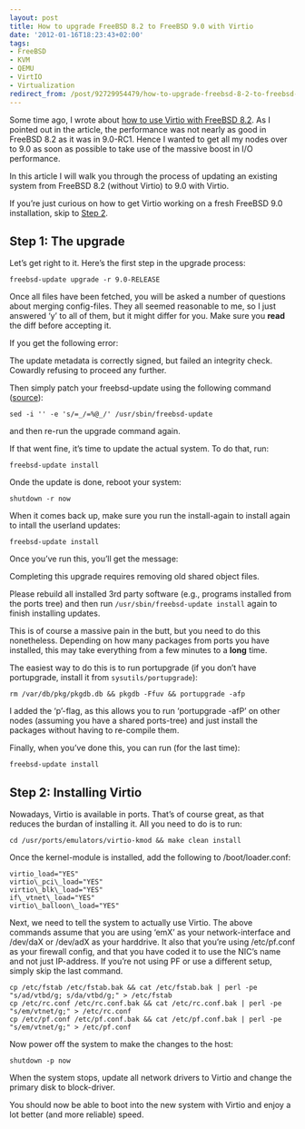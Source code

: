 ```yaml
---
layout: post
title: How to upgrade FreeBSD 8.2 to FreeBSD 9.0 with Virtio
date: '2012-01-16T18:23:43+02:00'
tags:
- FreeBSD
- KVM
- QEMU
- VirtIO
- Virtualization
redirect_from: /post/92729954479/how-to-upgrade-freebsd-8-2-to-freebsd-9-0-with-virtio
---
```

Some time ago, I wrote about [how to use Virtio with FreeBSD 8.2](/2011/10/20/how-to-use-virtio-on-freebsd-8-2.html). As I pointed out in the article, the performance was not nearly as good in FreeBSD 8.2 as it was in 9.0-RC1. Hence I wanted to get all my nodes over to 9.0 as soon as possible to take use of the massive boost in I/O performance.

In this article I will walk you through the process of updating an existing system from FreeBSD 8.2 (without Virtio) to 9.0 with Virtio.

If you’re just curious on how to get Virtio working on a fresh FreeBSD 9.0 installation, skip to [Step 2](#virtio).

Step 1: The upgrade
-------------------

Let’s get right to it. Here’s the first step in the upgrade process:

    freebsd-update upgrade -r 9.0-RELEASE

Once all files have been fetched, you will be asked a number of questions about merging config-files. They all seemed reasonable to me, so I just answered ‘y’ to all of them, but it might differ for you. Make sure you **read** the diff before accepting it.

If you get the following error:

The update metadata is correctly signed, but failed an integrity check.
Cowardly refusing to proceed any further.

Then simply patch your freebsd-update using the following command ([source](http://lists.freebsd.org/pipermail/freebsd-stable/2011-October/064321.html)):

    sed -i '' -e 's/=_/=%@_/' /usr/sbin/freebsd-update

and then re-run the upgrade command again.

If that went fine, it’s time to update the actual system. To do that, run:

    freebsd-update install

Onde the update is done, reboot your system:

    shutdown -r now

When it comes back up, make sure you run the install-again to install again to intall the userland updates:

    freebsd-update install

Once you’ve run this, you’ll get the message:

Completing this upgrade requires removing old shared object files.

Please rebuild all installed 3rd party software (e.g., programs
installed from the ports tree) and then run
`/usr/sbin/freebsd-update install`  again to
finish installing updates.

This is of course a massive pain in the butt, but you need to do this nonetheless. Depending on how many packages from ports you have installed, this may take everything from a few minutes to a **long** time.

The easiest way to do this is to run portupgrade (if you don’t have portupgrade, install it from `sysutils/portupgrade`):

    rm /var/db/pkg/pkgdb.db && pkgdb -Ffuv && portupgrade -afp

I added the ‘p’-flag, as this allows you to run ‘portupgrade -afP’ on other nodes (assuming you have a shared ports-tree) and just install the packages without having to re-compile them.

Finally, when you’ve done this, you can run (for the last time):

    freebsd-update install

<a id="virtio"></a>

Step 2: Installing Virtio
-------------------------

Nowadays, Virtio is available in ports. That’s of course great, as that reduces the burdan of installing it. All you need to do is to run:

    cd /usr/ports/emulators/virtio-kmod && make clean install

Once the kernel-module is installed, add the following to /boot/loader.conf:

    virtio_load="YES"
    virtio\_pci\_load="YES"
    virtio\_blk\_load="YES"
    if\_vtnet\_load="YES"
    virtio\_balloon\_load="YES"

Next, we need to tell the system to actually use Virtio. The above commands assume that you are using ‘emX’ as your network-interface and /dev/daX or /dev/adX as your harddrive. It also that you’re using /etc/pf.conf as your firewall config, and that you have coded it to use the NIC’s name and not just IP-address. If you’re not using PF or use a different setup, simply skip the last command.

    cp /etc/fstab /etc/fstab.bak && cat /etc/fstab.bak | perl -pe "s/ad/vtbd/g; s/da/vtbd/g;" > /etc/fstab
    cp /etc/rc.conf /etc/rc.conf.bak && cat /etc/rc.conf.bak | perl -pe "s/em/vtnet/g;" > /etc/rc.conf
    cp /etc/pf.conf /etc/pf.conf.bak && cat /etc/pf.conf.bak | perl -pe "s/em/vtnet/g;" > /etc/pf.conf

Now power off the system to make the changes to the host:

    shutdown -p now

When the system stops, update all network drivers to Virtio and change the primary disk to block-driver.

You should now be able to boot into the new system with Virtio and enjoy a lot better (and more reliable) speed.
